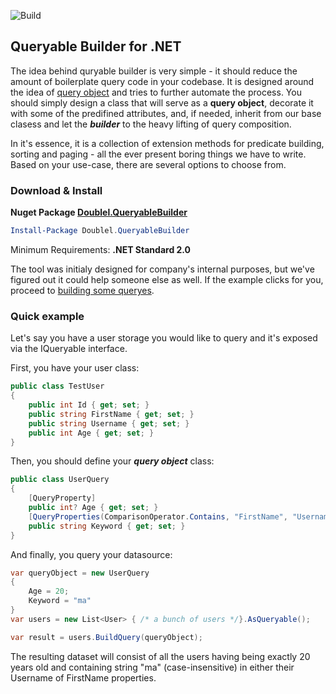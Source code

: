 ![Build](https://github.com/Olymo/Doublel.QueryableBuilder/workflows/Build/badge.svg)
## Queryable Builder for .NET

The idea behind quryable builder is very simple - it should reduce the amount of boilerplate query code in your codebase. It is designed around the idea of [query object](https://martinfowler.com/eaaCatalog/queryObject.html) and tries to further automate the process. You should simply design a class that will serve as a **query object**, decorate it with some of the predifined attributes, and, if needed, inherit from our base clasess and let the _**builder**_ to the heavy lifting of query composition. 

In it's essence, it is a collection of extension methods for predicate building, sorting and paging - all the ever present boring things we have to write. Based on your use-case, there are several options to choose from. 

### Download & Install
**Nuget Package [Doublel.QueryableBuilder](https://www.nuget.org/packages/Doublel.QueryableBuilder/)**

```powershell
Install-Package Doublel.QueryableBuilder
```
Minimum Requirements: **.NET Standard 2.0**

The tool was initialy designed for company's internal purposes, but we've figured out it could help someone else as well. If the example clicks for you, proceed to [building some queryes](https://github.com/Olymo/Doublel.QueryableBuilder/wiki/Building-Queries).
### Quick example
Let's say you have a user storage you would like to query and it's exposed via the IQueryable<TestUser> interface.

First, you have your user class:
```cs
public class TestUser
{
    public int Id { get; set; }
    public string FirstName { get; set; }
    public string Username { get; set; }
    public int Age { get; set; }
}
```

Then, you should define your **_query object_** class:
```cs
public class UserQuery 
{
    [QueryProperty]
    public int? Age { get; set; }
    [QueryProperties(ComparisonOperator.Contains, "FirstName", "Username")]
    public string Keyword { get; set; }
}
```

And finally, you query your datasource:
```cs
var queryObject = new UserQuery 
{ 
    Age = 20; 
    Keyword = "ma"
}
var users = new List<User> { /* a bunch of users */}.AsQueryable();

var result = users.BuildQuery(queryObject);
```
The resulting dataset will consist of all the users having being exactly 20 years old and containing string "ma" (case-insensitive) in either their Username of FirstName properties.
